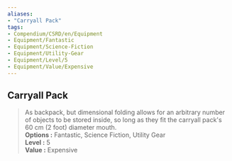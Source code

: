 ```yaml
---
aliases:
- "Carryall Pack"
tags:
- Compendium/CSRD/en/Equipment
- Equipment/Fantastic
- Equipment/Science-Fiction
- Equipment/Utility-Gear
- Equipment/Level/5
- Equipment/Value/Expensive
---
```


  
## Carryall Pack  
  
>As backpack, but dimensional folding allows for an arbitrary number of objects to be stored inside, so long as they fit the carryall pack's 60 cm (2 foot) diameter mouth.  
> **Options :** Fantastic, Science Fiction, Utility Gear  
> **Level :** 5  
> **Value :** Expensive